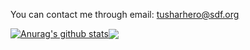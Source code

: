  You can contact me through email: <tusharhero@sdf.org>
 
 <a href="https://github.com/anuraghazra/github-readme-stats"><img align="center" src="https://github-readme-stats.vercel.app/api?username=tusharhero&show_icons=true&theme=dracula#gh-dark-mode-only" alt="Anurag's github stats" /></a><a href="https://github.com/anuraghazra/github-readme-stats"><img align="center" src="https://github-readme-stats.vercel.app/api/top-langs/?username=tusharhero&hide=html,php,css,js,hack&langs_count=10&layout=compact&theme=dracula" /></a>
